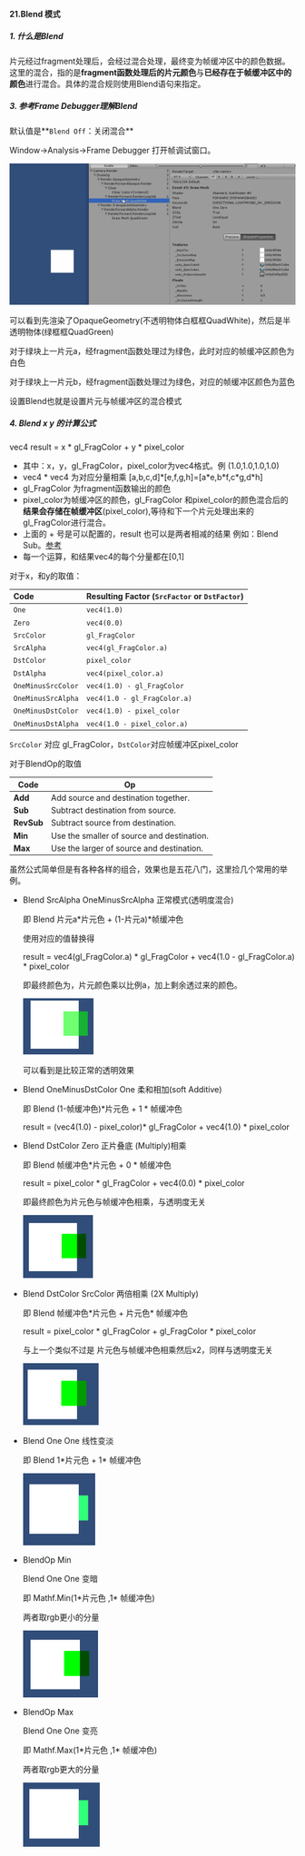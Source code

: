 #### 21.Blend 模式

##### 1. 什么是Blend

片元经过fragment处理后，会经过混合处理，最终变为帧缓冲区中的颜色数据。这里的混合，指的是**fragment函数处理后的片元颜色**与**已经存在于帧缓冲区中的颜色**进行混合。具体的混合规则使用Blend语句来指定。

##### 3. 参考Frame Debugger理解Blend

默认值是**`Blend Off`：关闭混合**



Window->Analysis->Frame Debugger 打开帧调试窗口。

![](pic/57.gif)

可以看到先渲染了OpaqueGeometry(不透明物体白框框QuadWhite)，然后是半透明物体(绿框框QuadGreen)

对于绿块上一片元a，经fragment函数处理过为绿色，此时对应的帧缓冲区颜色为白色

对于绿块上一片元b，经fragment函数处理过为绿色，对应的帧缓冲区颜色为蓝色

设置Blend也就是设置片元与帧缓冲区的混合模式

##### 4. Blend x y  的计算公式

vec4 result = x * gl_FragColor + y * pixel_color

* 其中：x，y，gl_FragColor，pixel_color为vec4格式。例 (1.0,1.0,1.0,1.0)
* vec4 \* vec4 为对应分量相乘 [a,b,c,d]\*[e,f,g,h]=[a\*e,b\*f,c\*g,d\*h]
* gl_FragColor 为fragment函数输出的颜色
* pixel_color为帧缓冲区的颜色，gl_FragColor 和pixel_color的颜色混合后的**结果会存储在帧缓冲区**(pixel_color),等待和下一个片元处理出来的gl_FragColor进行混合。
* 上面的 + 号是可以配置的，result 也可以是两者相减的结果 例如：Blend Sub。[参考](https://docs.unity3d.com/Manual/SL-Blend.html)
* 每一个运算，和结果vec4的每个分量都在[0,1]



对于x，和y的取值：

| Code               | Resulting Factor (`SrcFactor` or `DstFactor`) |
| :----------------- | :-------------------------------------------- |
| `One`              | `vec4(1.0)`                                   |
| `Zero`             | `vec4(0.0)`                                   |
| `SrcColor`         | `gl_FragColor`                                |
| `SrcAlpha`         | `vec4(gl_FragColor.a)`                        |
| `DstColor`         | `pixel_color`                                 |
| `DstAlpha`         | `vec4(pixel_color.a)`                         |
| `OneMinusSrcColor` | `vec4(1.0) - gl_FragColor`                    |
| `OneMinusSrcAlpha` | `vec4(1.0 - gl_FragColor.a)`                  |
| `OneMinusDstColor` | `vec4(1.0) - pixel_color`                     |
| `OneMinusDstAlpha` | `vec4(1.0 - pixel_color.a)`                   |

`SrcColor` 对应 gl_FragColor，`DstColor`对应帧缓冲区pixel_color

对于BlendOp的取值

| Code       | Op                                         |
| ---------- | ------------------------------------------ |
| **Add**    | Add source and destination together.       |
| **Sub**    | Subtract destination from source.          |
| **RevSub** | Subtract source from destination.          |
| **Min**    | Use the smaller of source and destination. |
| **Max**    | Use the larger of source and destination.  |

虽然公式简单但是有各种各样的组合，效果也是五花八门，这里捡几个常用的举例。

* Blend SrcAlpha OneMinusSrcAlpha   正常模式(透明度混合)

  即 Blend  片元a\*片元色 +  (1-片元a)\*帧缓冲色

  使用对应的值替换得

  result = vec4(gl_FragColor.a) * gl_FragColor + vec4(1.0 - gl_FragColor.a) * pixel_color
  
  即最终颜色为，片元颜色乘以比例a，加上剩余透过来的颜色。
  
  ![](pic/58.png)
  
  可以看到是比较正常的透明效果
  
* Blend OneMinusDstColor One      柔和相加(soft Additive)

  即 Blend (1-帧缓冲色)*片元色 + 1 * 帧缓冲色

  result = (vec4(1.0) - pixel_color)* gl_FragColor + vec4(1.0) * pixel_color

  

* Blend DstColor Zero   正片叠底 (Multiply)相乘

  即 Blend 帧缓冲色*片元色 + 0 * 帧缓冲色

  result = pixel_color * gl_FragColor + vec4(0.0) * pixel_color

  即最终颜色为片元色与帧缓冲色相乘，与透明度无关

  ![](pic/59.png)
  
* Blend DstColor SrcColor     两倍相乘 (2X Multiply)

  即 Blend 帧缓冲色\*片元色 + 片元色\* 帧缓冲色

  result = pixel_color * gl_FragColor + gl_FragColor  * pixel_color

  与上一个类似不过是  片元色与帧缓冲色相乘然后x2，同样与透明度无关

  ![](pic/60.png)

* Blend One One                  线性变淡

  即 Blend 1\*片元色 + 1\* 帧缓冲色

  ![](pic/63.png)

* BlendOp Min 

  Blend One One  			变暗

  即 Mathf.Min(1\*片元色 ,1\* 帧缓冲色)

  两者取rgb更小的分量

  ![](pic/61.png)

* BlendOp Max 

  Blend One One           变亮

  即 Mathf.Max(1\*片元色 ,1\* 帧缓冲色)

  两者取rgb更大的分量

  ![](pic/62.png)